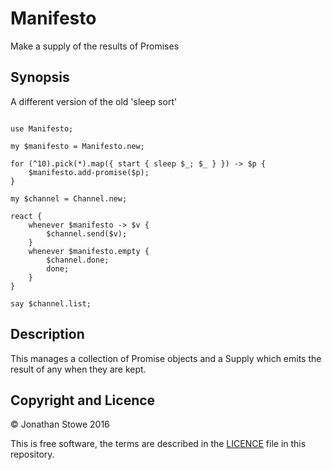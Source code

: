 # Manifesto

Make a supply of the results of Promises 

## Synopsis

A different version of the old 'sleep sort'

```perl6

use Manifesto;

my $manifesto = Manifesto.new;

for (^10).pick(*).map({ start { sleep $_; $_ } }) -> $p {
    $manifesto.add-promise($p);
}

my $channel = Channel.new;

react {
    whenever $manifesto -> $v {
        $channel.send($v);
    }
    whenever $manifesto.empty {
        $channel.done;
        done;
    }
}

say $channel.list;

```

## Description

This manages a collection of Promise objects and a Supply which emits
the result of any when they are kept.


## Copyright and Licence

© Jonathan Stowe 2016

This is free software, the terms are described in the [LICENCE](LICENCE) file
in this repository.
